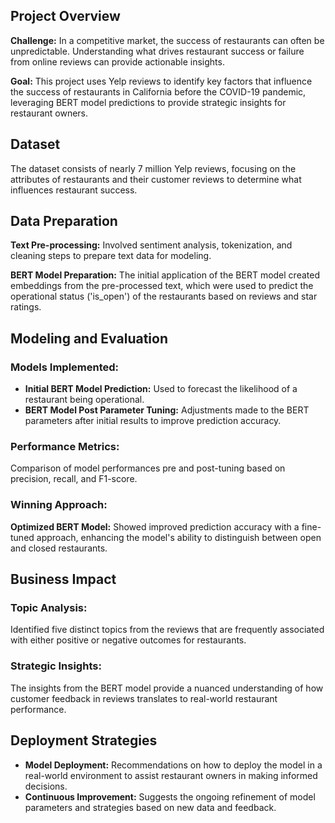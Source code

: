 ## Project Overview

**Challenge:** In a competitive market, the success of restaurants can often be unpredictable. Understanding what drives restaurant success or failure from online reviews can provide actionable insights.

**Goal:** This project uses Yelp reviews to identify key factors that influence the success of restaurants in California before the COVID-19 pandemic, leveraging BERT model predictions to provide strategic insights for restaurant owners.

## Dataset

The dataset consists of nearly 7 million Yelp reviews, focusing on the attributes of restaurants and their customer reviews to determine what influences restaurant success.

## Data Preparation

**Text Pre-processing:** Involved sentiment analysis, tokenization, and cleaning steps to prepare text data for modeling.

**BERT Model Preparation:** The initial application of the BERT model created embeddings from the pre-processed text, which were used to predict the operational status ('is_open') of the restaurants based on reviews and star ratings.

## Modeling and Evaluation

### Models Implemented:
- **Initial BERT Model Prediction:** Used to forecast the likelihood of a restaurant being operational.
- **BERT Model Post Parameter Tuning:** Adjustments made to the BERT parameters after initial results to improve prediction accuracy.

### Performance Metrics:
Comparison of model performances pre and post-tuning based on precision, recall, and F1-score.

### Winning Approach:
**Optimized BERT Model:** Showed improved prediction accuracy with a fine-tuned approach, enhancing the model's ability to distinguish between open and closed restaurants.

## Business Impact

### Topic Analysis:
Identified five distinct topics from the reviews that are frequently associated with either positive or negative outcomes for restaurants.

### Strategic Insights:
The insights from the BERT model provide a nuanced understanding of how customer feedback in reviews translates to real-world restaurant performance.

## Deployment Strategies

- **Model Deployment:** Recommendations on how to deploy the model in a real-world environment to assist restaurant owners in making informed decisions.
- **Continuous Improvement:** Suggests the ongoing refinement of model parameters and strategies based on new data and feedback.
